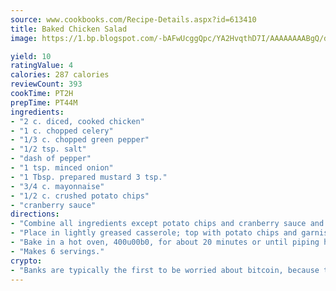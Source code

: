 ```yaml
---
source: www.cookbooks.com/Recipe-Details.aspx?id=613410
title: Baked Chicken Salad
image: https://1.bp.blogspot.com/-bAFwUcggQpc/YA2HvqthD7I/AAAAAAAABgQ/dGGityjUeSk5WIgvhJroHVt7XYoXF2qygCLcBGAsYHQ/s320/10.png

yield: 10
ratingValue: 4
calories: 287 calories
reviewCount: 393
cookTime: PT2H
prepTime: PT44M
ingredients:
- "2 c. diced, cooked chicken"
- "1 c. chopped celery"
- "1/3 c. chopped green pepper"
- "1/2 tsp. salt"
- "dash of pepper"
- "1 tsp. minced onion"
- "1 Tbsp. prepared mustard 3 tsp."
- "3/4 c. mayonnaise"
- "1/2 c. crushed potato chips"
- "cranberry sauce"
directions:
- "Combine all ingredients except potato chips and cranberry sauce and toss lightly."
- "Place in lightly greased casserole; top with potato chips and garnish with dabs of cranberry sauce."
- "Bake in a hot oven, 400u00b0, for about 20 minutes or until piping hot and browned."
- "Makes 6 servings."
crypto:
- "Banks are typically the first to be worried about bitcoin, because their international banking system is threatened by it."
---
```

